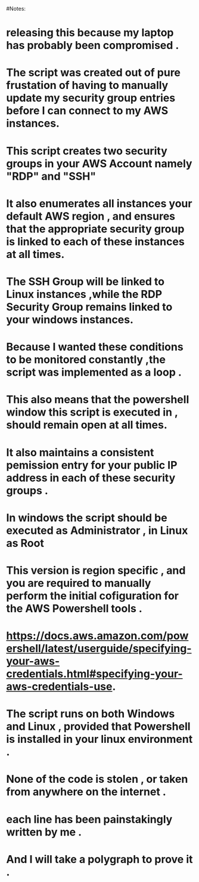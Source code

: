 #Notes:
# releasing this because my laptop has probably been compromised .
# The script was created out of pure frustation of having to manually update my security group entries before I can connect to my AWS instances.
# This script creates two security groups in your AWS Account namely "RDP" and "SSH"
# It also enumerates all instances your default AWS region , and ensures that the appropriate security group is linked to each of these instances at all times.
# The SSH Group will be linked to Linux instances ,while the RDP Security Group remains linked to your windows instances.
# Because I wanted these conditions to be monitored constantly ,the script was implemented as a loop .
# This also means that the powershell window this script is executed in , should remain open at all times.
# It also maintains a consistent pemission entry for your public IP address in each of these security groups .
# In windows the script should be executed as Administrator , in Linux as Root
# This version is region specific , and you are required to manually perform the initial cofiguration for the AWS Powershell tools .
# https://docs.aws.amazon.com/powershell/latest/userguide/specifying-your-aws-credentials.html#specifying-your-aws-credentials-use.
# The script runs on both Windows and Linux , provided that Powershell is installed in your linux environment .
# None of the code is stolen , or taken from anywhere on the internet .
# each line has been painstakingly written by me .
# And I will take a polygraph to prove it .

